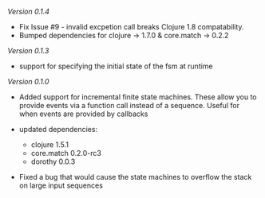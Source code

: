 *Version 0.1.4*
  - Fix Issue #9 - invalid excpetion call breaks Clojure 1.8 compatability.
  - Bumped dependencies for clojure -> 1.7.0 & core.match -> 0.2.2

*Version 0.1.3*
  - support for specifying the initial state of the fsm at runtime
  
*Version 0.1.0*

- Added support for incremental finite state machines. These allow you to provide events via a function call instead of a sequence.
  Useful for when events are provided by callbacks

- updated dependencies:
  - clojure 1.5.1
  - core.match 0.2.0-rc3
  - dorothy 0.0.3
    
- Fixed a bug that would cause the state machines to overflow the stack on large input sequences

